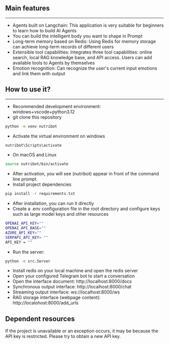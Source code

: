 ## Main features
****
- Agents built on Langchain: This application is very suitable for beginners to learn how to build AI Agents
- You can build the intelligent body you want to shape in Prompt
- Long-term memory based on Redis: Using Redis for memory storage can achieve long-term records of different users
- Extensible tool capabilities: Integrates three tool capabilities: online search, local RAG knowledge base, and API access. Users can add available tools to Agents by themselves
- Emotion recognition: Can recognize the user's current input emotions and link them with output



## How to use it?
****
- Recommended development environment: windows+vscode+python3.12
- git clone this repository
```bash
python -m venv nutribot
```
- Activate the virtual environment on windows
```bash
nutribot\Scripts\activate
```
- On macOS and Linux
```bash
source nutribot/bin/activate
```
- After activation, you will see (nutribot) appear in front of the command line prompt.
- Install project dependencies
```bash
pip install -r requirements.txt
```
- After installation, you can run it directly
- Create a .env configuration file in the root directory and configure keys such as large model keys and other resources
```bash
OPENAI_API_KEY=""
OPENAI_API_BASE=""
AZURE_API_KEY=""
SERPAPI_API_KEY= ""
API_KEY = ""
```
- Run the server:
```bash
python -m src.Server
```

- Install redis on your local machine and open the redis server
- Open your configured Telegram bot to start a conversation
- Open the interface document: http://localhost:8000/docs
- Synchronous output interface: http://localhost:8000/chat
- Streaming output interface: ws://localhost:8000/ws
- RAG storage interface (webpage content): http://localohost:8000/add_urls

## Dependent resources
If the project is unavailable or an exception occurs, it may be because the API key is restricted. Please try to obtain a new API key.
